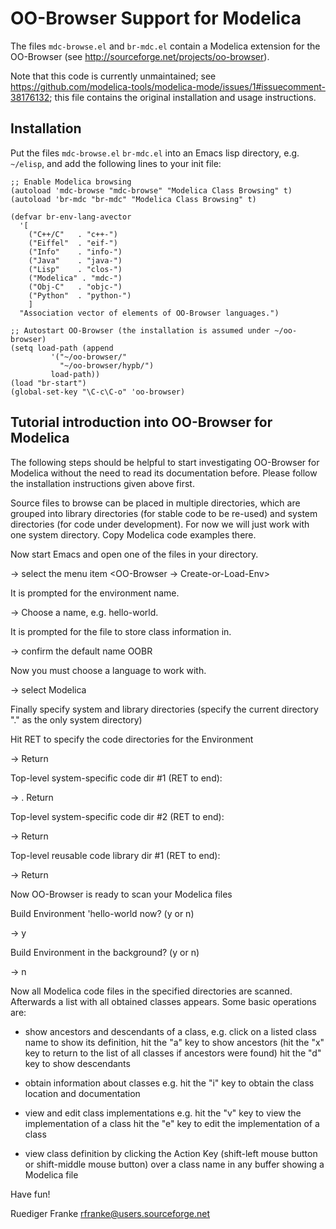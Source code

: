 # OO-Browser Support for Modelica

The files `mdc-browse.el` and `br-mdc.el` contain a Modelica extension for the
OO-Browser (see http://sourceforge.net/projects/oo-browser).

Note that this code is currently unmaintained; see
https://github.com/modelica-tools/modelica-mode/issues/1#issuecomment-38176132;
this file contains the original installation and usage instructions.


## Installation

Put the files `mdc-browse.el` `br-mdc.el` into an Emacs lisp directory,
e.g. `~/elisp`, and add the following lines to your init file:

```elisp
;; Enable Modelica browsing
(autoload 'mdc-browse "mdc-browse" "Modelica Class Browsing" t)
(autoload 'br-mdc "br-mdc" "Modelica Class Browsing" t)

(defvar br-env-lang-avector
  '[
    ("C++/C"   . "c++-")
    ("Eiffel"  . "eif-")
    ("Info"    . "info-")
    ("Java"    . "java-")
    ("Lisp"    . "clos-")
    ("Modelica" . "mdc-")
    ("Obj-C"   . "objc-")
    ("Python"  . "python-")
    ]
  "Association vector of elements of OO-Browser languages.")

;; Autostart OO-Browser (the installation is assumed under ~/oo-browser)
(setq load-path (append
		 '("~/oo-browser/"
		   "~/oo-browser/hypb/")
		 load-path))
(load "br-start")
(global-set-key "\C-c\C-o" 'oo-browser)
```

## Tutorial introduction into OO-Browser for Modelica

The following steps should be helpful to start investigating
OO-Browser for Modelica without the need to read its documentation
before. Please follow the installation instructions given above first.

Source files to browse can be placed in multiple directories, which
are grouped into library directories (for stable code to be re-used)
and system directories (for code under development). For now we will
just work with one system directory. Copy Modelica code examples there.

Now start Emacs and open one of the files in your directory.

-> select the menu item <OO-Browser -> Create-or-Load-Env>

It is prompted for the environment name.

-> Choose a name, e.g. hello-world.

It is prompted for the file to store class information in.

-> confirm the default name OOBR

Now you must choose a language to work with.

-> select Modelica

Finally specify system and library directories
(specify the current directory "." as the only system directory)

Hit RET to specify the code directories for the Environment

-> Return

Top-level system-specific code dir #1 (RET to end):

-> . Return

Top-level system-specific code dir #2 (RET to end):

-> Return

Top-level reusable code library dir #1 (RET to end):

-> Return

Now OO-Browser is ready to scan your Modelica files

Build Environment 'hello-world now? (y or n)

-> y

Build Environment in the background? (y or n)

-> n

Now all Modelica code files in the specified directories are scanned.
Afterwards a list with all obtained classes appears. Some basic
operations are:

- show ancestors and descendants of a class,
   e.g. click on a listed class name to show its definition,
        hit the "a" key to show ancestors
        (hit the "x" key to return to the list of all classes
         if ancestors were found)
        hit the "d" key to show descendants

- obtain information about classes
   e.g. hit the "i" key to obtain the class location and documentation

- view and edit class implementations
   e.g. hit the "v" key to view the implementation of a class
        hit the "e" key to edit the implementation of a class

- view class definition by clicking the Action Key
  (shift-left mouse button or shift-middle mouse button)
  over a class name in any buffer showing a Modelica file


Have fun!

Ruediger Franke <rfranke@users.sourceforge.net>
